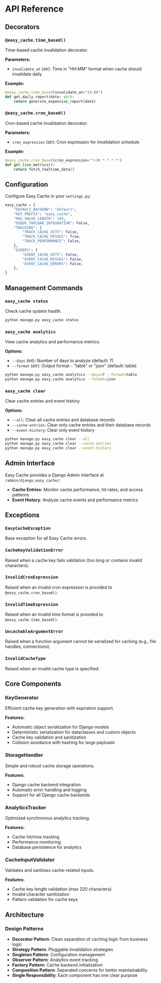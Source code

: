 # API Reference

## Decorators

### `@easy_cache.time_based()`

Time-based cache invalidation decorator.

**Parameters:**
- `invalidate_at` (str): Time in "HH:MM" format when cache should invalidate daily

**Example:**
```python
@easy_cache.time_based(invalidate_at="14:00")
def get_daily_report(date: str):
    return generate_expensive_report(date)
```

### `@easy_cache.cron_based()`

Cron-based cache invalidation decorator.

**Parameters:**
- `cron_expression` (str): Cron expression for invalidation schedule

**Example:**
```python
@easy_cache.cron_based(cron_expression="*/30 * * * *")
def get_live_metrics():
    return fetch_realtime_data()
```

## Configuration

Configure Easy Cache in your `settings.py`:

```python
easy_cache = {
    "DEFAULT_BACKEND": "default",
    "KEY_PREFIX": "easy_cache",
    "MAX_VALUE_LENGTH": 100,
    "DEBUG_TOOLBAR_INTEGRATION": False,
    "TRACKING": {
        "TRACK_CACHE_HITS": False,
        "TRACK_CACHE_MISSES": True,
        "TRACK_PERFORMANCE": False,
    },
    "EVENTS": {
        "EVENT_CACHE_HITS": False,
        "EVENT_CACHE_MISSES": False,
        "EVENT_CACHE_ERRORS": False,
    },
}
```

## Management Commands

### `easy_cache status`

Check cache system health.

```bash
python manage.py easy_cache status
```

### `easy_cache analytics`

View cache analytics and performance metrics.

**Options:**
- `--days` (int): Number of days to analyze (default: 7)
- `--format` (str): Output format - "table" or "json" (default: table)

```bash
python manage.py easy_cache analytics --days=7 --format=table
python manage.py easy_cache analytics --format=json
```

### `easy_cache clear`

Clear cache entries and event history.

**Options:**
- `--all`: Clear all cache entries and database records
- `--cache-entries`: Clear only cache entries and their database records
- `--event-history`: Clear only event history

```bash
python manage.py easy_cache clear --all
python manage.py easy_cache clear --cache-entries
python manage.py easy_cache clear --event-history
```

## Admin Interface

Easy Cache provides a Django Admin interface at `/admin/django_easy_cache/`:

- **Cache Entries**: Monitor cache performance, hit rates, and access patterns
- **Event History**: Analyze cache events and performance metrics

## Exceptions

### `EasyCacheException`

Base exception for all Easy Cache errors.

### `CacheKeyValidationError`

Raised when a cache key fails validation (too long or contains invalid characters).

### `InvalidCronExpression`

Raised when an invalid cron expression is provided to `@easy_cache.cron_based()`.

### `InvalidTimeExpression`

Raised when an invalid time format is provided to `@easy_cache.time_based()`.

### `UncachableArgumentError`

Raised when a function argument cannot be serialized for caching (e.g., file handles, connections).

### `InvalidCacheType`

Raised when an invalid cache type is specified.

## Core Components

### KeyGenerator

Efficient cache key generation with expiration support.

**Features:**
- Automatic object serialization for Django models
- Deterministic serialization for dataclasses and custom objects
- Cache key validation and sanitization
- Collision avoidance with hashing for large payloads

### StorageHandler

Simple and robust cache storage operations.

**Features:**
- Django cache backend integration
- Automatic error handling and logging
- Support for all Django cache backends

### AnalyticsTracker

Optimized synchronous analytics tracking.

**Features:**
- Cache hit/miss tracking
- Performance monitoring
- Database persistence for analytics

### CacheInputValidator

Validates and sanitizes cache-related inputs.

**Features:**
- Cache key length validation (max 220 characters)
- Invalid character sanitization
- Pattern validation for cache keys

## Architecture

### Design Patterns

- **Decorator Pattern**: Clean separation of caching logic from business logic
- **Strategy Pattern**: Pluggable invalidation strategies
- **Singleton Pattern**: Configuration management
- **Observer Pattern**: Analytics event tracking
- **Factory Pattern**: Cache backend initialization
- **Composition Pattern**: Separated concerns for better maintainability
- **Single Responsibility**: Each component has one clear purpose
